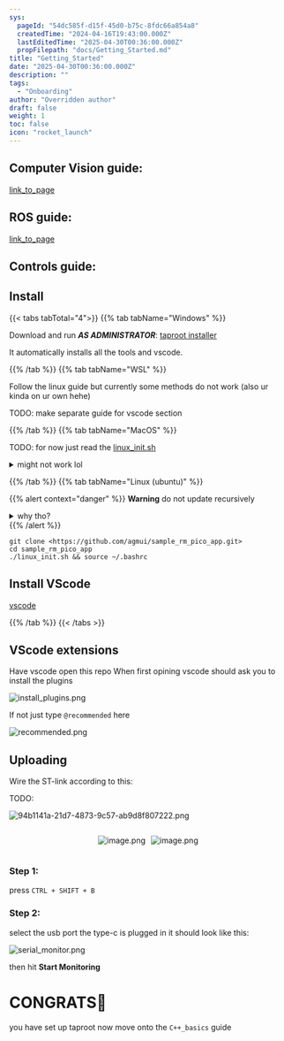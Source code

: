```yaml
---
sys:
  pageId: "54dc585f-d15f-45d0-b75c-8fdc66a854a8"
  createdTime: "2024-04-16T19:43:00.000Z"
  lastEditedTime: "2025-04-30T00:36:00.000Z"
  propFilepath: "docs/Getting_Started.md"
title: "Getting_Started"
date: "2025-04-30T00:36:00.000Z"
description: ""
tags:
  - "Onboarding"
author: "Overridden author"
draft: false
weight: 1
toc: false
icon: "rocket_launch"
---
```


## Computer Vision guide:

[link_to_page](86d45bc0-388b-4d26-8848-44f255f73d0e)

## ROS guide:

[link_to_page](3c76c1de-ec8f-46d6-8b0a-294005edc2d5)

## Controls guide:

## Install

{{< tabs tabTotal="4">}}
{{% tab tabName="Windows" %}}

Download and run _**AS ADMINISTRATOR**_: [taproot installer](https://github.com/Thornbots/TeachingFreshies/releases/tag/1.0)

It automatically installs all the tools and vscode.

{{% /tab %}}
{{% tab tabName="WSL" %}}

Follow the linux guide but currently some methods do not work (also ur kinda on ur own hehe)

TODO: make separate guide for vscode section

{{% /tab %}}
{{% tab tabName="MacOS" %}}

TODO: for now just read the [linux_init.sh](https://github.com/agmui/sample_rm_pico_app/blob/main/linux_init.sh)

<details>
<summary>might not work lol</summary>

`brew install libusb pkg-config`

Next install: [vscode](https://code.visualstudio.com/Download)

</details>

{{% /tab %}}
{{% tab tabName="Linux (ubuntu)" %}}

{{% alert context="danger" %}}
**Warning** do not update recursively
<details>
<summary>why tho?</summary>
There are some submodules that may go on for a while (like tinyusb) and I highly
recommend you don't need to get them.
If you want to see what submodules I update just look in `linux_init.sh`
</details>
{{% /alert %}}

```shell
git clone <https://github.com/agmui/sample_rm_pico_app.git>
cd sample_rm_pico_app
./linux_init.sh && source ~/.bashrc
```

## Install VScode

[vscode](https://code.visualstudio.com/Download)

{{% /tab %}}
{{< /tabs >}}

## VScode extensions

Have vscode open this repo
When first opining vscode should ask you to install the plugins

![install_plugins.png](https://prod-files-secure.s3.us-west-2.amazonaws.com/d518164a-d88e-44d1-a4ee-3adb3bd8bce0/89bd30f0-1825-4e77-867b-0a41ce370880/install_plugins.png?X-Amz-Algorithm=AWS4-HMAC-SHA256&X-Amz-Content-Sha256=UNSIGNED-PAYLOAD&X-Amz-Credential=ASIAZI2LB4663WGMD7OQ%2F20250524%2Fus-west-2%2Fs3%2Faws4_request&X-Amz-Date=20250524T160831Z&X-Amz-Expires=3600&X-Amz-Security-Token=IQoJb3JpZ2luX2VjEFAaCXVzLXdlc3QtMiJHMEUCIQDBg0yAutqjx1pSohI6qPey%2BbWAbLAwja6QkjEIfruqLAIgW0MiqqV8gC8TU89bhFg3A47BtwVCAIHf%2FJkNpTqFb6kq%2FwMIGRAAGgw2Mzc0MjMxODM4MDUiDGt5QzJnAaLTEVoqAircA4cZ%2BxGDKqwt7n3qA3W4UaW5T5nIOGpa7ByaT5R2ijV3bdA2yYU1GKE2CbUHxMv9drTo0LHjYStOFhEbuKIlXSkpD1LEBqrfTf3RBw0DquRv6w3Uv9w%2Bn8JJ89A7O63OCVk7lRCpAa42bepQ%2FGsXt2ZwJdnQcrAxHrXcRHd%2BqF9%2F%2BHSLVWEyhtcZh%2FPgu12M%2FFPFK%2FEtWOD%2B4C48o2zkFhaUhMn%2BKyLzUMmRhdVx4BFVAgWA6D0OAdtvRjkbZpKUz7q5hG8sWgZ5p3qGv9qjalOcbN1b6C9lXnTgKzBm5EDlXn2cAAGHq9WI5XJW4oF7qsgsIhx%2Br3QKxzxqGkAD3S7eSZVvketIKnVrnts7Y%2FxkqcZO0FDsq1q3gg0UwZU9b8flKMU0X%2BmWbTt68DJk8euapuk%2BmqXttHYz1SJjdTgG6AnanbumL4zlhF906TdDW3jLochXkwVYOKrlD5lbi0Gy7fTQUpN1BblpDYhlye9bHpg5wE8kTNHjfhEw%2BBZhEbF6UM%2FFmU3tCVo0E3pnionZs179jALm5O0Zk2rfSDbdm5PqcYQDc1W6vShXxNjZBJJuaqAMLJoGIjvpreNR8%2FwDBpd%2F1GMNYg0gAjEc52cZVK2NejlNI9trX%2B%2BWMOTMx8EGOqUBOaDFfKMPo0%2BqErQZ%2BRnhgZs%2Fw4r%2F3PreRs2T9ywgJpgKSBNAVx5kX%2BJ7o9SYXQc3M4PQUXdx85kDo8bGE%2BDVXR3XmrN2XXQqBpCrkDMSLO56VkJEsMyRb7mrzNl11S1lbFsrXwaDt5fup7AL38CHd%2BHbAxEFg7to3hraLdxgxAz6u2hxfltF0hATHTv%2BgY16rO%2BE5tu1g4g0Jg3SyYDPhBdZZYRd&X-Amz-Signature=5537ac80334393bdcb48a130387dd377ecaa8fb78e187a9e78f79b73c57906a3&X-Amz-SignedHeaders=host&x-id=GetObject)

If not just type `@recommended` here  

![recommended.png](https://prod-files-secure.s3.us-west-2.amazonaws.com/d518164a-d88e-44d1-a4ee-3adb3bd8bce0/61e661e9-5d85-4dfc-be0d-8d2097a5e793/recommended.png?X-Amz-Algorithm=AWS4-HMAC-SHA256&X-Amz-Content-Sha256=UNSIGNED-PAYLOAD&X-Amz-Credential=ASIAZI2LB4663WGMD7OQ%2F20250524%2Fus-west-2%2Fs3%2Faws4_request&X-Amz-Date=20250524T160831Z&X-Amz-Expires=3600&X-Amz-Security-Token=IQoJb3JpZ2luX2VjEFAaCXVzLXdlc3QtMiJHMEUCIQDBg0yAutqjx1pSohI6qPey%2BbWAbLAwja6QkjEIfruqLAIgW0MiqqV8gC8TU89bhFg3A47BtwVCAIHf%2FJkNpTqFb6kq%2FwMIGRAAGgw2Mzc0MjMxODM4MDUiDGt5QzJnAaLTEVoqAircA4cZ%2BxGDKqwt7n3qA3W4UaW5T5nIOGpa7ByaT5R2ijV3bdA2yYU1GKE2CbUHxMv9drTo0LHjYStOFhEbuKIlXSkpD1LEBqrfTf3RBw0DquRv6w3Uv9w%2Bn8JJ89A7O63OCVk7lRCpAa42bepQ%2FGsXt2ZwJdnQcrAxHrXcRHd%2BqF9%2F%2BHSLVWEyhtcZh%2FPgu12M%2FFPFK%2FEtWOD%2B4C48o2zkFhaUhMn%2BKyLzUMmRhdVx4BFVAgWA6D0OAdtvRjkbZpKUz7q5hG8sWgZ5p3qGv9qjalOcbN1b6C9lXnTgKzBm5EDlXn2cAAGHq9WI5XJW4oF7qsgsIhx%2Br3QKxzxqGkAD3S7eSZVvketIKnVrnts7Y%2FxkqcZO0FDsq1q3gg0UwZU9b8flKMU0X%2BmWbTt68DJk8euapuk%2BmqXttHYz1SJjdTgG6AnanbumL4zlhF906TdDW3jLochXkwVYOKrlD5lbi0Gy7fTQUpN1BblpDYhlye9bHpg5wE8kTNHjfhEw%2BBZhEbF6UM%2FFmU3tCVo0E3pnionZs179jALm5O0Zk2rfSDbdm5PqcYQDc1W6vShXxNjZBJJuaqAMLJoGIjvpreNR8%2FwDBpd%2F1GMNYg0gAjEc52cZVK2NejlNI9trX%2B%2BWMOTMx8EGOqUBOaDFfKMPo0%2BqErQZ%2BRnhgZs%2Fw4r%2F3PreRs2T9ywgJpgKSBNAVx5kX%2BJ7o9SYXQc3M4PQUXdx85kDo8bGE%2BDVXR3XmrN2XXQqBpCrkDMSLO56VkJEsMyRb7mrzNl11S1lbFsrXwaDt5fup7AL38CHd%2BHbAxEFg7to3hraLdxgxAz6u2hxfltF0hATHTv%2BgY16rO%2BE5tu1g4g0Jg3SyYDPhBdZZYRd&X-Amz-Signature=907fc04bdb1b918148b8c7da3cdc2355d512a904d00f69c3cbd52e582998db6e&X-Amz-SignedHeaders=host&x-id=GetObject)

## Uploading

Wire the ST-link according to this:

TODO:

![94b1141a-21d7-4873-9c57-ab9d8f807222.png](https://prod-files-secure.s3.us-west-2.amazonaws.com/d518164a-d88e-44d1-a4ee-3adb3bd8bce0/e5fad17d-ab82-4300-9f4c-505ab4b1202c/94b1141a-21d7-4873-9c57-ab9d8f807222.png?X-Amz-Algorithm=AWS4-HMAC-SHA256&X-Amz-Content-Sha256=UNSIGNED-PAYLOAD&X-Amz-Credential=ASIAZI2LB4663WGMD7OQ%2F20250524%2Fus-west-2%2Fs3%2Faws4_request&X-Amz-Date=20250524T160831Z&X-Amz-Expires=3600&X-Amz-Security-Token=IQoJb3JpZ2luX2VjEFAaCXVzLXdlc3QtMiJHMEUCIQDBg0yAutqjx1pSohI6qPey%2BbWAbLAwja6QkjEIfruqLAIgW0MiqqV8gC8TU89bhFg3A47BtwVCAIHf%2FJkNpTqFb6kq%2FwMIGRAAGgw2Mzc0MjMxODM4MDUiDGt5QzJnAaLTEVoqAircA4cZ%2BxGDKqwt7n3qA3W4UaW5T5nIOGpa7ByaT5R2ijV3bdA2yYU1GKE2CbUHxMv9drTo0LHjYStOFhEbuKIlXSkpD1LEBqrfTf3RBw0DquRv6w3Uv9w%2Bn8JJ89A7O63OCVk7lRCpAa42bepQ%2FGsXt2ZwJdnQcrAxHrXcRHd%2BqF9%2F%2BHSLVWEyhtcZh%2FPgu12M%2FFPFK%2FEtWOD%2B4C48o2zkFhaUhMn%2BKyLzUMmRhdVx4BFVAgWA6D0OAdtvRjkbZpKUz7q5hG8sWgZ5p3qGv9qjalOcbN1b6C9lXnTgKzBm5EDlXn2cAAGHq9WI5XJW4oF7qsgsIhx%2Br3QKxzxqGkAD3S7eSZVvketIKnVrnts7Y%2FxkqcZO0FDsq1q3gg0UwZU9b8flKMU0X%2BmWbTt68DJk8euapuk%2BmqXttHYz1SJjdTgG6AnanbumL4zlhF906TdDW3jLochXkwVYOKrlD5lbi0Gy7fTQUpN1BblpDYhlye9bHpg5wE8kTNHjfhEw%2BBZhEbF6UM%2FFmU3tCVo0E3pnionZs179jALm5O0Zk2rfSDbdm5PqcYQDc1W6vShXxNjZBJJuaqAMLJoGIjvpreNR8%2FwDBpd%2F1GMNYg0gAjEc52cZVK2NejlNI9trX%2B%2BWMOTMx8EGOqUBOaDFfKMPo0%2BqErQZ%2BRnhgZs%2Fw4r%2F3PreRs2T9ywgJpgKSBNAVx5kX%2BJ7o9SYXQc3M4PQUXdx85kDo8bGE%2BDVXR3XmrN2XXQqBpCrkDMSLO56VkJEsMyRb7mrzNl11S1lbFsrXwaDt5fup7AL38CHd%2BHbAxEFg7to3hraLdxgxAz6u2hxfltF0hATHTv%2BgY16rO%2BE5tu1g4g0Jg3SyYDPhBdZZYRd&X-Amz-Signature=59fbb20ccc1c74f52cf7ea46e4340a061e091cfb5816b7fd82adc4494987163d&X-Amz-SignedHeaders=host&x-id=GetObject)

<div style="display: flex;flex-direction: row; column-gap:10px; max-width: 630px;justify-content: center;">
<div>

![image.png](https://prod-files-secure.s3.us-west-2.amazonaws.com/d518164a-d88e-44d1-a4ee-3adb3bd8bce0/210ecb78-1116-4d7b-b9b7-2292f66fa2c2/image.png?X-Amz-Algorithm=AWS4-HMAC-SHA256&X-Amz-Content-Sha256=UNSIGNED-PAYLOAD&X-Amz-Credential=ASIAZI2LB466SKYHDSKI%2F20250524%2Fus-west-2%2Fs3%2Faws4_request&X-Amz-Date=20250524T160837Z&X-Amz-Expires=3600&X-Amz-Security-Token=IQoJb3JpZ2luX2VjEFAaCXVzLXdlc3QtMiJHMEUCID%2FK9orQoRZkcG9VA%2F9kNI%2BMit1TWdMwHtjAgs2kNSDBAiEAl90AkUOVY1KRqWDuNRXBC5qybzxluaQy1bFQhdAn%2FjAq%2FwMIGRAAGgw2Mzc0MjMxODM4MDUiDL5q3nb73B8MPVvw7SrcA58HOSz9X6MFBsPcDlgvcQZI7EwCcBHy%2Fmu6hZwTTu22Qk0AQmOuwmaUNxuqx4N7MoCKEgowdL38yDacSt3%2B8OGVi361NmxDZgaGgT%2B8hrcOIthWcG5pCqnbMN1JIU%2BQIei6ENg7YsdftOwQgCk2EQDcfDNDzKWQCLk1t9CfBKMuC1QcFojQNc5DhpHa4NiaaxOUmd0ANW7ULGVlvs7OVRz6B2qi7jTUofgkKKf66Vzf6HDz1JPRFXhmptXgWFephYkxGf6pScsd42XG7rKVF%2FdqdRl3zwHGXRd9rZCkJSzM6A8iabY96IjWNTeXuaJ%2BO9dwFzj2YxLOwAPEWpmurdeE%2FUWATqhHJSo29qNwkxXb8IE4LEYuG3qckKOMN3CeOUaVuXrCbZpm%2BNA7%2FmBlsj8RN3U%2BfWwoK0A7ttDS5%2B6z0M7lTbU3NIwRw1vDVX%2FwNClaFcxQb0ksYP7JVrtvHsfLiieL3Ix7vy2h5E33lgshD8df076TpU5MCESifMmqqLcY6FtInetxT%2BWeSeF4LMZcPVgW52d7A3WnPwnHsNW3NV%2B3rXfeEZa0KsTBJq713amvEphuormAeeFntk0EkQ%2BrI7DrgNP4Ll7b8IFjsAqB7HIWGTfPw0wyGecSMPnMx8EGOqUBnj9bCqJ%2BkixPgzf34ZQ7owiLy1Sx86uZbYs6FIgYdZwc5ZbZlyAZeBCtO3s8A%2F3IDnfcr1OyLV%2Bc0%2BfR%2BkThkHXtE%2B5%2BQ6OKQJkRgIwEQsR%2BUlMx4qSy%2BOhGXv2zcgiQ7oNntEPzPeMY0%2FjRb0AWzUt5jpu%2B9XcYgMTXzIKM4ncw492poN9C96r1nRevbSi0GfbspTAGmhqgAfz7SyyQvJZtVtAd&X-Amz-Signature=43d15b5d95f85b4433ddb74c2a65ed9608ca6111907f5615598f6e7c07459041&X-Amz-SignedHeaders=host&x-id=GetObject)

</div>
<div>

![image.png](https://prod-files-secure.s3.us-west-2.amazonaws.com/d518164a-d88e-44d1-a4ee-3adb3bd8bce0/33a0fd0f-8ca6-4a86-8e09-26e95ded1fff/image.png?X-Amz-Algorithm=AWS4-HMAC-SHA256&X-Amz-Content-Sha256=UNSIGNED-PAYLOAD&X-Amz-Credential=ASIAZI2LB466VOUCYBJK%2F20250524%2Fus-west-2%2Fs3%2Faws4_request&X-Amz-Date=20250524T160837Z&X-Amz-Expires=3600&X-Amz-Security-Token=IQoJb3JpZ2luX2VjEFAaCXVzLXdlc3QtMiJIMEYCIQCoj9u5qbldGCtSkjoudUZ6nh%2FQ%2BmGJCWDT6XnmY8PinAIhAOBl4Ki%2FuIdbP%2Bi4m4MIBi3giu19v%2FDAcOZWboCcT8x3Kv8DCBkQABoMNjM3NDIzMTgzODA1IgzJIRdwPplL6VBpPD4q3AP4yVACpH5Is2UrzOX1QfK%2Fd2Cto60LYi9eMddKJFZIebi8G3dqhMPX%2BZ2SnSAHO%2Ba8ED0TiWgPSDCe2gegaN2kyi63%2Bbci4UieLUUh2uForXE%2FNL%2FpCLCrQVG1ykfmZTWa%2B%2BnrZaBycyk3g5uFrjLBJG95Sk31qMalkG7apWoQ685JfzTQlAlBm1nY%2B7WuUMMsJgDOvmJ83gwsraCEKHQi0KS%2BWMr8LKU2OdwOzU0v8L%2FwoQ9ql2j536EYvvjSaebBrOmvEt40lBGpcDUCfeBZs8h9ZCqibXHwQEJv%2FLuFw9Ei2PveSIkGlK%2BVFr0vMZfP3%2Fb1MI%2F%2F3%2FXVVgZZlrWkZNwEN1CH0HS0FPUZZPLDTzYfeYTthiRLw7PtCA%2FWU8rvoHwjgwSAfeYPggfWFdYJgACBkQzd%2F%2FauEw2McPaNlgGCj7G1Q5D4fLhM68biH0PpCFeEtKKYgmWmVUxYV7dOLFRBnxwOKG7xZrL9bBpAaoc7cCQuUa5kayccQwT53V9AQ7t%2FQpoDqcsIDaYosUL3YwaZHUky22L5hbKOxxe2GPajxxi2MScCMSQQjMFlB%2F2AvNy9HCG57Bw8MqckKHpTqW64KsocYGa7pj3Zuk7RD0C89MEXrQEe0TZjZDDgzMfBBjqkAYCUlw5PU2WSBFrSiM28PjodmSYTn6gfgE3%2FljLoPivVFat1w6ZQFC4%2F2%2FJxS23Ka%2BSOXjPZ10yzC1XbDnfr4Hap%2F3on3aLhKgww16XkZXN4s6BWGfVWDnYSm2Mwfgsu%2FdsQ9qleajcNPNPMdUDpjOhbFMXnSHk6TKit6tAk2Qe%2BD5DCw5fgj6RnCe3xFbgZzrfKd3aM4WH3cPIn04GaTC5F%2FHSh&X-Amz-Signature=9395078a5181a67a818815afec4e37c95c7abfe69ceccf20ec2408fc71047733&X-Amz-SignedHeaders=host&x-id=GetObject)

</div>
</div>

### Step 1:

press `CTRL + SHIFT + B`

### Step 2:

select the usb port the type-c is plugged in it should look like this:

![serial_monitor.png](https://prod-files-secure.s3.us-west-2.amazonaws.com/d518164a-d88e-44d1-a4ee-3adb3bd8bce0/f03f4774-05d4-4393-b6a0-d5efb6d315ab/serial_monitor.png?X-Amz-Algorithm=AWS4-HMAC-SHA256&X-Amz-Content-Sha256=UNSIGNED-PAYLOAD&X-Amz-Credential=ASIAZI2LB4663WGMD7OQ%2F20250524%2Fus-west-2%2Fs3%2Faws4_request&X-Amz-Date=20250524T160831Z&X-Amz-Expires=3600&X-Amz-Security-Token=IQoJb3JpZ2luX2VjEFAaCXVzLXdlc3QtMiJHMEUCIQDBg0yAutqjx1pSohI6qPey%2BbWAbLAwja6QkjEIfruqLAIgW0MiqqV8gC8TU89bhFg3A47BtwVCAIHf%2FJkNpTqFb6kq%2FwMIGRAAGgw2Mzc0MjMxODM4MDUiDGt5QzJnAaLTEVoqAircA4cZ%2BxGDKqwt7n3qA3W4UaW5T5nIOGpa7ByaT5R2ijV3bdA2yYU1GKE2CbUHxMv9drTo0LHjYStOFhEbuKIlXSkpD1LEBqrfTf3RBw0DquRv6w3Uv9w%2Bn8JJ89A7O63OCVk7lRCpAa42bepQ%2FGsXt2ZwJdnQcrAxHrXcRHd%2BqF9%2F%2BHSLVWEyhtcZh%2FPgu12M%2FFPFK%2FEtWOD%2B4C48o2zkFhaUhMn%2BKyLzUMmRhdVx4BFVAgWA6D0OAdtvRjkbZpKUz7q5hG8sWgZ5p3qGv9qjalOcbN1b6C9lXnTgKzBm5EDlXn2cAAGHq9WI5XJW4oF7qsgsIhx%2Br3QKxzxqGkAD3S7eSZVvketIKnVrnts7Y%2FxkqcZO0FDsq1q3gg0UwZU9b8flKMU0X%2BmWbTt68DJk8euapuk%2BmqXttHYz1SJjdTgG6AnanbumL4zlhF906TdDW3jLochXkwVYOKrlD5lbi0Gy7fTQUpN1BblpDYhlye9bHpg5wE8kTNHjfhEw%2BBZhEbF6UM%2FFmU3tCVo0E3pnionZs179jALm5O0Zk2rfSDbdm5PqcYQDc1W6vShXxNjZBJJuaqAMLJoGIjvpreNR8%2FwDBpd%2F1GMNYg0gAjEc52cZVK2NejlNI9trX%2B%2BWMOTMx8EGOqUBOaDFfKMPo0%2BqErQZ%2BRnhgZs%2Fw4r%2F3PreRs2T9ywgJpgKSBNAVx5kX%2BJ7o9SYXQc3M4PQUXdx85kDo8bGE%2BDVXR3XmrN2XXQqBpCrkDMSLO56VkJEsMyRb7mrzNl11S1lbFsrXwaDt5fup7AL38CHd%2BHbAxEFg7to3hraLdxgxAz6u2hxfltF0hATHTv%2BgY16rO%2BE5tu1g4g0Jg3SyYDPhBdZZYRd&X-Amz-Signature=9188bff51196458fe07127be8e8afc34ce3f952e8320a02d5b368bfe90d90478&X-Amz-SignedHeaders=host&x-id=GetObject)

then hit **Start Monitoring**

# CONGRATS🎉

you have set up taproot now move onto the `C++_basics` guide
